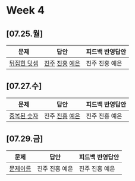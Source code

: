 # Week 4
## [07.25.월]

| 문제                                              | 답안                                          | 피드백 반영답안                       |
| ------------------------------------------------- | --------------------------------------------- | -------------------------------------- |
| [뒤집힌 덧셈](https://www.acmicpc.net/problem/1357) | [진주](0725_kjj_1357.py) [진홍](0725_kjh_1357.py) [예은](0725_lye_1357.py) | 진주 진홍 예은 |

## [07.27.수]

| 문제                                              | 답안                                          | 피드백 반영답안                       |
| ------------------------------------------------- | --------------------------------------------- | -------------------------------------- |
| [중복된 숫자](https://www.acmicpc.net/problem/15719) | 진주 [진홍](0727_kjh_15719.py) [예은](0727_lye_15719.py) | 진주 진홍 예은 |

## [07.29.금]

| 문제                                              | 답안                                          | 피드백 반영답안                       |
| ------------------------------------------------- | --------------------------------------------- | -------------------------------------- |
| [문제이름]() | 진주 진홍 예은 | 진주 진홍 예은 |
